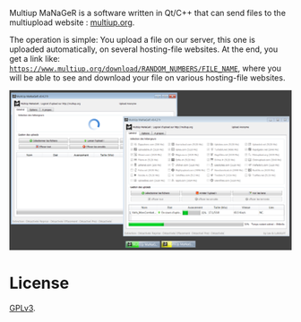 Multiup MaNaGeR is a software written in Qt/C++ that can send files to the multiupload website : [multiup.org](https://multiup.org/).

The operation is simple: You upload a file on our server, this one is uploaded automatically,
on several hosting-file websites. At the end, you get a link like:
<code>https://www.multiup.org/download/RANDOM_NUMBERS/FILE_NAME</code>,
where you will be able to see and download your file on various hosting-file websites.

<img alt="Website screenshot" src="./doc/prez.png" width="800" />


# License

[GPLv3](./LICENSE).
